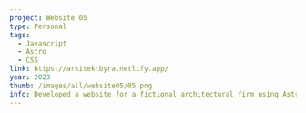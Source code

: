```yaml
---
project: Website 05
type: Personal
tags:
  - Javascript
  - Astro
  - CSS
link: https://arkitektbyra.netlify.app/
year: 2023
thumb: /images/all/website05/05.png
info: Developed a website for a fictional architectural firm using Astro.
---
```

